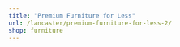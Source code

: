 ```yaml
---
title: "Premium Furniture for Less"
url: /lancaster/premium-furniture-for-less-2/
shop: furniture
---
```

